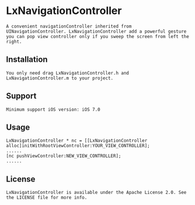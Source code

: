 # LxNavigationController
    A convenient navigationController inherited from UINavigationController. LxNavigationController add a powerful gesture you can pop view controller only if you sweep the screen from left the right.
Installation
------------
    You only need drag LxNavigationController.h and LxNavigationController.m to your project.
Support
------------
    Minimum support iOS version: iOS 7.0
Usage
----------
    LxNavigationController * nc = [[LxNavigationController alloc]initWithRootViewController:YOUR_VIEW_CONTROLLER];
    ......
    [nc pushViewController:NEW_VIEW_CONTROLLER];
    ......
License
-----------
    LxNavigationController is available under the Apache License 2.0. See the LICENSE file for more info.
